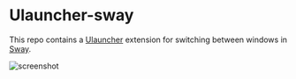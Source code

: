 # Ulauncher-sway

This repo contains a [Ulauncher](https://ulauncher.io) extension for switching between windows in [Sway](https://swaywm.org).

![screenshot](https://github.com/rdnetto/ulauncher-sway/raw/master/images/screenshot.png)

